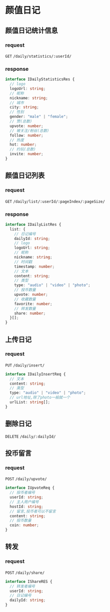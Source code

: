 # 颜值日记

## 颜值日记统计信息

### request

`GET` `/daily/statistics/:userId/`

### response

```typescript
interface IDailyStatisticsRes {
  // logo
  logoUrl: string;
  // 昵称
  nickname: string;
  // 城市
  city: string;
  // 性别
  gender: "male" | "female";
  // 赞(总数)
  upvote: number;
  // 被关注/粉丝(总数)
  follow: number;
  // 热度
  hot: number;
  // 约玩(总数)
  invite: number;
}
```

## 颜值日记列表

### request

`GET` `/daily/list/:userId/:pageIndex/:pageSize/`

### response

```typescript
interface IDailyListRes {
  list: {
    // 日记编号
    dailyId: string;
    // logo
    logoUrl: string;
    // 昵称
    nickname: string;
    // 时间戳
    timestamp: number;
    // 文本
    content: string;
    // 类型
    type: "audio" | "video" | "photo";
    // 投币数量
    upvote: number;
    // 收藏数量
    favorite: number;
    // 转发数量
    share: number;
  }[];
}
```

## 上传日记

### request

`PUT` `/daily/insert/`

```typescript
interface IDailyInsertReq {
  // 文本
  content: string;
  // 类型
  type: "audio" | "video" | "photo";
  // url地址,除了photo一般就一个
  urlList: string[];
}
```

## 删除日记

`DELETE` `/daily/:dailyId/`

## 投币留言

### request

`POST` `/daily/upvote/`

```typescript
interface IUpvoteReq {
  // 投币者编号
  userId: string;
  // 主人用户编号
  hostId: string;
  // 留言,投币者可以不留言
  content: string;
  // 投币数量
  coin: number;
}
```

## 转发

### request

`POST` `/daily/share/`

```typescript
interface IShareRES {
  // 转发者编号
  userId: string;
  // 日记编号
  dailyId: string;
}
```
